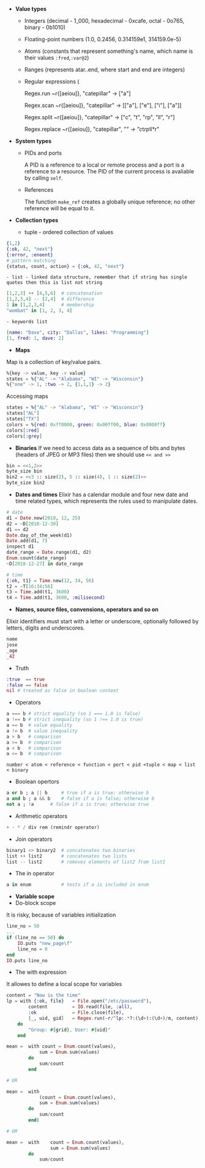 - **Value types**
    - Integers (decimal - 1_000, hexadecimal - 0xcafe, octal - 0o765, binary - 0b1010)
    - Floating-point numbers (1.0, 0.2456, 0.314159e1, 314159.0e-5)
    - Atoms (constants that represent something's name, which name is their values `:fred`,`:var@2`)
    - Ranges (represents atar..end, where start and end are integers)
    - Regular expressions (
        
        Regex.run  ~r{[aeiou]}, "catepillar" -> ["a"]

        Regex.scan  ~r{[aeiou]}, "catepillar" -> [["a"], ["e"], ["i"], ["a"]]

        Regex.split  ~r{[aeiou]}, "catepillar" -> ["c", "t", "rp", "ll", "r"]

        Regex.replace  ~r{[aeiou]}, "catepillar", "*" -> "c*t*rp*ll*r"
- **System types**

    - PIDs and ports 

        A PID is a reference to a local or remote process and a port is a reference to a resource. The PID of the current process is avaliable by calling `self`. 
    - References

        The function `make_ref` creates a globally unique reference; no other reference will be equal to it.

- **Collection types**
    - tuple - ordered collection of values
```elixir
{1,2}
{:ok, 42, "next"}
{:error, :enoent}
# pattern matching
{status, count, action} = {:ok, 42, "next"}
```

    - list - linked data structure, remember that if string has single quotes then this is list not string

```elixir
[1,2,3] ++ [4,5,6]  # concatenation
[1,2,3,4] -- [2,4]  # difference
1 in [1,2,3,4]      # membership
"wombat" in [1, 2, 3, 4]
```
    - keywords list
```elixir
[name: "Dave", city: "Dallas", likes: "Programming"]
[1, fred: 1, dave: 2]
```
- **Maps**

Map is a collection of key/value pairs.
    
```elixir
%{key -> value, key -> value}
states = %{"AL" -> "Alabama", "WI" -> "Wisconsin"}
%{"one" -> 1, :two -> 2, {1,1,1} -> 2}
```
Accessing maps
```elixir
states = %{"AL" -> "Alabama", "WI" -> "Wisconsin"}
states["AL"]
states["TX"]
colors = %{red: 0xff0000, green: 0x00ff00, blue: 0x0000ff}
colors[:red]
colors[:grey]
```
- **Binaries**
If we need to access data as a sequence of bits and bytes (headers of JPEG or MP3 files) then we should use `<< and >>`
```elixir
bin = <<1,2>>
byte_size bin
bin2 = <<3 :: size(2), 5 :: size(4), 1 :: size(2)>>
byte_size bin2
```
- **Dates and times**
Elixir has a calendar module and four new date and time related types, which represents the rules used to manipulate dates.
```elixir
# date
d1 = Date.new(2018, 12, 25)
d2 = ~D[2018-12-30]
d1 == d2
Date.day_of_the_week(d1)
Date.add(d1, 7)
inspect d1
date_range = Date.range(d1, d2)
Enum.count(date_range)
~D[2018-12-27] in date_range

# time
{:ok, t1} = Time.new(12, 34, 56)
t2 = ~T[16:34:56]
t3 = Time.add(t1, 3600)
t4 = Time.add(t1, 3600, :milisecond)
```
- **Names, source files, convensions, operators and so on**

Elixir identifiers must start with a letter or underscore, optionally followed by letters, digits and underscores.
```elixir
name
jose
_age
_42
```
- Truth
```elixir
:true  == true
:false == false
nil # treated as false in boolean context
```
- Operators
```elixir
a === b # strict equality (so 1 === 1.0 is false)
a !== b # strict inequality (so 1 !== 1.0 is true)
a == b  # value equality
a != b  # value inequality
a > b   # comparison
a >= b  # comparison
a < b   # comparison
a <= b  # comparison
```
`number < atom < reference < function < port < pid <tuple < map < list < binary`
- Boolean opertors 
```elixir
a or b ; a || b     # true if a is true; otherwise b
a and b ; a && b    # false if a is false; otherwise b
not a ; !a      # false if a is true; otherwise true
```
- Arithmetic operators
```elixir
+ - * / div rem (remindr operator)
```
- Join operators
```elixir
binary1 <> binary2  # concatenates two binaries
list ++ list2       # concatenates two lists
list -- list2       # removes elements of list2 from list1 
```
- The in operator
```elixir
a in enum           # tests if a is included in enum
```
- **Variable scope**
- Do-block scope

It is risky, because of variables initialization
```elixir
line_no = 50
...
if (line_no == 50) do
    IO.puts "new_page\f"
    line_no = 0
end
IO.puts line_no
```
- The with expression

It allowes to define a local scope for variables
```elixir
content = "Now is the time"
lp = with {:ok, file}   = File.open("/etc/password"),
        content         = IO.read(file, :all), 
        :ok             = File.close(file),
        [_, uid, gid]   = Regex.run(~r/^lp:.*?:(\d+):(\d+)/m, content)
    do
        "Group: #{grid}, User: #{uid}"
    end
```
```elixir
mean =  with count = Enum.count(values),
            sum = Enum.sum(values)
        do 
            sum/count
        end

# OR

mean =  with 
            (count = Enum.count(values),
            sum = Enum.sum(values)
        do 
            sum/count
        end)

# OR 

mean =  with    count = Enum.count(values),
                sum = Enum.sum(values)
        do 
            sum/count
```
